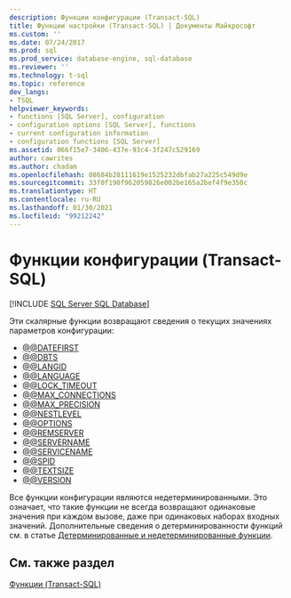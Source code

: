 ```yaml
---
description: Функции конфигурации (Transact-SQL)
title: Функции настройки (Transact-SQL) | Документы Майкрософт
ms.custom: ''
ms.date: 07/24/2017
ms.prod: sql
ms.prod_service: database-engine, sql-database
ms.reviewer: ''
ms.technology: t-sql
ms.topic: reference
dev_langs:
- TSQL
helpviewer_keywords:
- functions [SQL Server], configuration
- configuration options [SQL Server], functions
- current configuration information
- configuration functions [SQL Server]
ms.assetid: 066f15e7-3406-437e-93c4-3f247c529169
author: cawrites
ms.author: chadam
ms.openlocfilehash: 08684b28111619e1525232dbfab27a225c549d9e
ms.sourcegitcommit: 33f0f190f962059826e002be165a2bef4f9e350c
ms.translationtype: HT
ms.contentlocale: ru-RU
ms.lasthandoff: 01/30/2021
ms.locfileid: "99212242"
---
```

# <a name="configuration-functions-transact-sql"></a>Функции конфигурации (Transact-SQL)
[!INCLUDE [SQL Server SQL Database](../../includes/applies-to-version/sql-asdb.md)]

Эти скалярные функции возвращают сведения о текущих значениях параметров конфигурации:
  
- [@@DATEFIRST](../../t-sql/functions/datefirst-transact-sql.md)
- [@@DBTS](../../t-sql/functions/dbts-transact-sql.md)
- [@@LANGID](../../t-sql/functions/langid-transact-sql.md)
- [@@LANGUAGE](../../t-sql/functions/language-transact-sql.md)
- [@@LOCK_TIMEOUT](../../t-sql/functions/lock-timeout-transact-sql.md)
- [@@MAX_CONNECTIONS](../../t-sql/functions/max-connections-transact-sql.md)
- [@@MAX_PRECISION](../../t-sql/functions/max-precision-transact-sql.md)
- [@@NESTLEVEL](../../t-sql/functions/nestlevel-transact-sql.md)
- [@@OPTIONS](../../t-sql/functions/options-transact-sql.md)
- [@@REMSERVER](../../t-sql/functions/remserver-transact-sql.md)
- [@@SERVERNAME](../../t-sql/functions/servername-transact-sql.md)
- [@@SERVICENAME](../../t-sql/functions/servicename-transact-sql.md)
- [@@SPID](../../t-sql/functions/spid-transact-sql.md)
- [@@TEXTSIZE](../../t-sql/functions/textsize-transact-sql.md)
- [@@VERSION](../../t-sql/functions/version-transact-sql-configuration-functions.md)

Все функции конфигурации являются недетерминированными. Это означает, что такие функции не всегда возвращают одинаковые значения при каждом вызове, даже при одинаковых наборах входных значений. Дополнительные сведения о детерминированности функций см. в статье [Детерминированные и недетерминированные функции](../../relational-databases/user-defined-functions/deterministic-and-nondeterministic-functions.md).
  
## <a name="see-also"></a>См. также раздел

[Функции (Transact-SQL)](../../t-sql/functions/functions.md)
